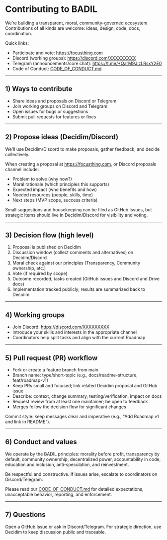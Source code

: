 # Contributing to BADIL

We’re building a transparent, moral, community-governed ecosystem. Contributions of all kinds are welcome: ideas, design, code, docs, coordination.

Quick links:
- Participate and vote: https://focusthing.com
- Discord (working groups): https://discord.com/XXXXXXXXX
- Telegram (announcements/core chat): https://t.me/+QarM9JIzLRsxY2E0
- Code of Conduct: [CODE_OF_CONDUCT.md](CODE_OF_CONDUCT.md)

---

## 1) Ways to contribute
- Share ideas and proposals on Discord or Telegram
- Join working groups on Discord and Telegram 
- Open issues for bugs or suggestions
- Submit pull requests for features or fixes

---

## 2) Propose ideas (Decidim/Discord)
We'll use Decidim/Discord to make proposals, gather feedback, and decide collectively.

When creating a proposal at https://focusthing.com, or Discord proposals channel include:
- Problem to solve (why now?)
- Moral rationale (which principles this supports)
- Expected impact (who benefits and how)
- Needed resources (people, skills, time)
- Next steps (MVP scope, success criteria)

Small suggestions and housekeeping can be filed as GitHub Issues, but strategic items should live in Decidim/Discord for visibility and voting.

---

## 3) Decision flow (high level)
1. Proposal is published on Decidim
2. Discussion window (collect comments and alternatives) on Decidim/Discord
3. Moral check against our principles (Transparency, Community ownership, etc.)
4. Vote (if required by scope)
5. Outcome recorded; tasks created (GitHub issues and Discord and Drive docs)
6. Implementation tracked publicly; results are summarized back to Decidim

---

## 4) Working groups
- Join Discord: https://discord.com/XXXXXXXXX
- Introduce your skills and interests in the appropriate channel
- Coordinators help split tasks and align with the current Roadmap

---

## 5) Pull request (PR) workflow
- Fork or create a feature branch from main
- Branch name: type/short-topic (e.g., docs/readme-structure, feat/roadmap-v1)
- Keep PRs small and focused; link related Decidim proposal and GitHub issue
- Describe: context, change summary, testing/verification, impact on docs
- Request review from at least one maintainer; be open to feedback
- Merges follow the decision flow for significant changes

Commit style: keep messages clear and imperative (e.g., "Add Roadmap v1 and link in README").

---

## 6) Conduct and values
We operate by the BADIL principles: morality before profit, transparency by default, community ownership, decentralized power, accountability in code, education and inclusion, anti-speculation, and reinvestment.

Be respectful and constructive. If issues arise, escalate to coordinators on Discord/Telegram.

Please read our [CODE_OF_CONDUCT.md](CODE_OF_CONDUCT.md) for detailed expectations, unacceptable behavior, reporting, and enforcement.

---

## 7) Questions
Open a GitHub Issue or ask in Discord/Telegram. For strategic direction, use Decidim to keep discussion public and traceable.
